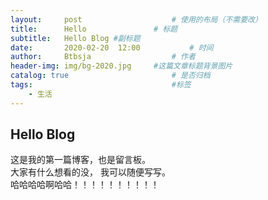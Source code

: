 ```yaml
---
layout:     post   				    # 使用的布局（不需要改）
title:      Hello				# 标题 
subtitle:   Hello Blog #副标题
date:       2020-02-20 	12:00			# 时间
author:     Btbsja					# 作者
header-img: img/bg-2020.jpg 	#这篇文章标题背景图片
catalog: true 						# 是否归档
tags:								#标签
    - 生活
---
```


## Hello Blog

这是我的第一篇博客，也是留言板。  
大家有什么想看的没，
我可以随便写写。  
哈哈哈哈啊哈哈！！！！！！！！！！

